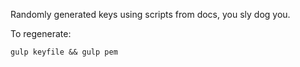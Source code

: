 Randomly generated keys using scripts from docs, you sly dog you.

To regenerate:

```
gulp keyfile && gulp pem
```
